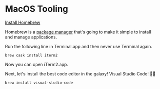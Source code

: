 # MacOS Tooling

[Install Homebrew](https://brew.sh/)

Homebrew is a [package manager](https://medium.freecodecamp.org/javascript-package-managers-101-9afd926add0a) that's going to make it simple to install and manage applications.

Run the following line in Terminal.app and then never use Terminal again.

`brew cask install iterm2`

Now you can open iTerm2.app.

Next, let's install the best code editor in the galaxy! Visual Studio Code! 👏🏻

`brew install visual-studio-code`
